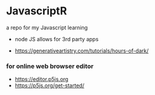 # JavascriptR
a repo for my Javascript learning 

- node JS allows for 3rd party apps

- https://generativeartistry.com/tutorials/hours-of-dark/

### for online web browser editor
- https://editor.p5js.org
- https://p5js.org/get-started/